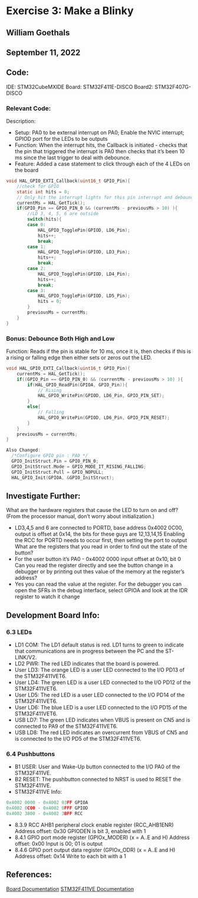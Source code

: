 
# Exercise 3: Make a Blinky
## William Goethals
## September 11, 2022

## Code:
IDE: STM32CubeMXIDE
Board: STM32F411E-DISCO
Board2: STM32F407G-DISCO

### Relevant Code:
Description: 
- Setup: PA0 to be external interrupt on PA0; Enable the NVIC interrupt; GPIOD port for the LEDs to be outputs
- Function: When the interrupt hits, the Callback is initiated - checks that the pin that triggered the interrupt is PA0 then checks that it’s been 10 ms since the last trigger to deal with debounce.  
- Feature: Added a case statement to click through each of the 4 LEDs on the board

```C
void HAL_GPIO_EXTI_Callback(uint16_t GPIO_Pin){
    //check for GPIO
    static int hits = 0;
    // Only hit the interrupt lights for this pin interrupt and debounce
    currentMs = HAL_GetTick();
    if(GPIO_Pin == GPIO_PIN_0 && (currentMs - previousMs > 10) ){
        //LD 3, 4, 5, 6 are outside
        switch(hits){
        case 0:
            HAL_GPIO_TogglePin(GPIOD, LD6_Pin);
            hits++;
            break;
        case 1:
            HAL_GPIO_TogglePin(GPIOD, LD3_Pin);
            hits++;
            break;
        case 2:
            HAL_GPIO_TogglePin(GPIOD, LD4_Pin);
            hits++;
            break;
        case 3:
            HAL_GPIO_TogglePin(GPIOD, LD5_Pin);
            hits = 0;
        }
        previousMs = currentMs;
    }
}
```

### Bonus: Debounce Both High and Low
Function: 
Reads if the pin is stable for 10 ms, once it is, then checks if this is a rising or falling edge then either sets or zeros out the LED. 

```C
void HAL_GPIO_EXTI_Callback(uint16_t GPIO_Pin){
    currentMs = HAL_GetTick();
    if((GPIO_Pin == GPIO_PIN_0) && (currentMs - previousMs > 10) ){
        if(HAL_GPIO_ReadPin(GPIOA, GPIO_Pin)){
            // Rising
            HAL_GPIO_WritePin(GPIOD, LD6_Pin, GPIO_PIN_SET);
        }
        else{
            // Falling
            HAL_GPIO_WritePin(GPIOD, LD6_Pin, GPIO_PIN_RESET);
        }
    }
    previousMs = currentMs;
}

Also Changed:
  /*Configure GPIO pin : PA0 */
  GPIO_InitStruct.Pin = GPIO_PIN_0;
  GPIO_InitStruct.Mode = GPIO_MODE_IT_RISING_FALLING;
  GPIO_InitStruct.Pull = GPIO_NOPULL;
  HAL_GPIO_Init(GPIOA, &GPIO_InitStruct);
```


## Investigate Further:
What are the hardware registers that cause the LED to turn on and off? (From the processor manual, don’t worry about initialization.) 
- LD3,4,5 and 6 are connected to PORTD, base address 0x4002 0C00, output is offset at 0x14, the bits for these guys are 12,13,14,15
Enabling the RCC for PORTD needs to occur first, then setting the port to output
What are the registers that you read in order to find out the state of the button?
- For the user button it’s PA0 - 0x4002 0000 input offset at 0x10, bit 0
Can you read the register directly and see the button change in a debugger or by printing out thes value of the memory at the register’s address? 
- Yes you can read the value at the register. For the debugger you can open the SFRs in the debug interface, select GPIOA and look at the IDR register to watch it change 

## Development Board Info:
### 6.3 LEDs
- LD1 COM: The LD1 default status is red. LD1 turns to green to indicate that communications are in progress between the PC and the ST-LINK/V2. 
- LD2 PWR: The red LED indicates that the board is powered. 
- User LD3: The orange LED is a user LED connected to the I/O PD13 of the STM32F411VET6. 
- User LD4: The green LED is a user LED connected to the I/O PD12 of the STM32F411VET6. 
- User LD5: The red LED is a user LED connected to the I/O PD14 of the STM32F411VET6.
- User LD6: The blue LED is a user LED connected to the I/O PD15 of the STM32F411VET6. 
- USB LD7: The green LED indicates when VBUS is present on CN5 and is connected to PA9 of the STM32F411VET6. 
- USB LD8: The red LED indicates an overcurrent from VBUS of CN5 and is connected to the I/O PD5 of the STM32F411VET6. 

### 6.4 Pushbuttons 
- B1 USER: User and Wake-Up button connected to the I/O PA0 of the STM32F411VE. 
- B2 RESET: The pushbutton connected to NRST is used to RESET the STM32F411VE.
- STM32F411VE Info:
```C
0x4002 0000 - 0x4002 03FF GPIOA
0x4002 0C00 - 0x4002 0FFF GPIOD
0x4002 3800 - 0x4002 3BFF RCC 
```
- 8.3.9 RCC AHB1 peripheral clock enable register (RCC_AHB1ENR) Address offset: 0x30
GPIODEN is bit 3, enabled with 1
- 8.4.1 GPIO port mode register (GPIOx_MODER) (x = A..E and H) Address offset: 0x00
Input is 00; 01 is output
- 8.4.6 GPIO port output data register (GPIOx_ODR) (x = A..E and H) Address offset: 0x14
Write to each bit with a 1


## References:
[Board Documentation](https://www.st.com/en/evaluation-tools/32f411ediscovery.html#documentation)
[STM32F411VE Documentation](https://www.st.com/en/microcontrollers-microprocessors/stm32f411ve.html#documentation)



